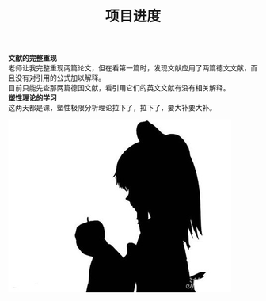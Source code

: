 ﻿---
layout: article
title: 项目进度
mathjax: true
key: 2018-07-04-diary
---
**文献的完整重现**   
  老师让我完整重现两篇论文，但在看第一篇时，发现文献应用了两篇德文文献，而且没有对引用的公式加以解释。   
  目前只能先查那两篇德国文献，看引用它们的英文文献有没有相关解释。   
**塑性理论的学习**   
  这两天都是课，塑性极限分析理论拉下了，拉下了，要大补要大补。  

![下载图片](pics/badapple.jpg)


